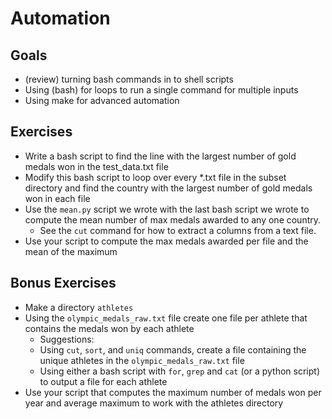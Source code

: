 # Automation

## Goals

* (review) turning bash commands in to shell scripts
* Using (bash) for loops to run a single command for multiple inputs
* Using make for advanced automation

## Exercises
* Write a bash script to find the line with the largest number of gold medals won in the test_data.txt file
* Modify this bash script to loop over every *.txt file in the subset directory and find the country with the largest number of gold medals won in each file
* Use the `mean.py` script we wrote with the last bash script we wrote to compute the mean number of max medals awarded to any one country.
  * See the `cut` command for how to extract a columns from a text file.
* Use your script to compute the max medals awarded per file and the mean of the maximum

## Bonus Exercises
* Make a directory `athletes`
* Using the `olympic_medals_raw.txt` file create one file per athlete that contains the medals won by each athlete
  * Suggestions:
  * Using `cut`, `sort`, and `uniq` commands, create a file containing the unique athletes in the `olympic_medals_raw.txt` file
  * Using either a bash script with `for`, `grep` and `cat` (or a python script) to output a file for each athlete
* Use your script that computes the maximum number of medals won per year and average maximum to work with the athletes directory
